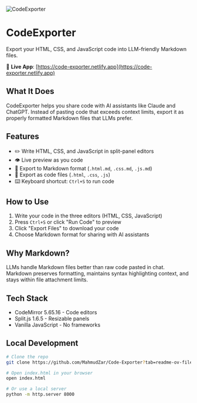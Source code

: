 ![CodeExporter](https://btbwydj81v.ufs.sh/f/CWKdRkIGFoyiCnKZFbIGFoyicWVC0j1QqSvlMdI84Tu2gmaR)

# CodeExporter

Export your HTML, CSS, and JavaScript code into LLM-friendly Markdown files.

🔗 **Live App**: [https://code-exporter.netlify.app](https://code-exporter.netlify.app)

## What It Does

CodeExporter helps you share code with AI assistants like Claude and ChatGPT. Instead of pasting code that exceeds context limits, export it as properly formatted Markdown files that LLMs prefer.

## Features

- ✏️ Write HTML, CSS, and JavaScript in split-panel editors
- 👁️ Live preview as you code
- 📄 Export to Markdown format (`.html.md`, `.css.md`, `.js.md`)
- 💾 Export as code files (`.html`, `.css`, `.js`)
- ⌨️ Keyboard shortcut: `Ctrl+S` to run code

## How to Use

1. Write your code in the three editors (HTML, CSS, JavaScript)
2. Press `Ctrl+S` or click "Run Code" to preview
3. Click "Export Files" to download your code
4. Choose Markdown format for sharing with AI assistants

## Why Markdown?

LLMs handle Markdown files better than raw code pasted in chat. Markdown preserves formatting, maintains syntax highlighting context, and stays within file attachment limits.

## Tech Stack

- CodeMirror 5.65.16 - Code editors
- Split.js 1.6.5 - Resizable panels
- Vanilla JavaScript - No frameworks

## Local Development

```bash
# Clone the repo
git clone https://github.com/MahmudZar/Code-Exporter?tab=readme-ov-file

# Open index.html in your browser
open index.html

# Or use a local server
python -m http.server 8000
```